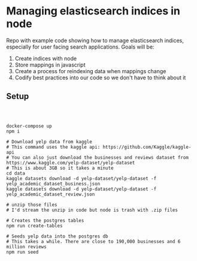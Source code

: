 # Managing elasticsearch indices in node

Repo with example code showing how to manage elasticsearch indices, especially for user facing search applications. Goals will be:

1. Create indices with node
1. Store mappings in javascript
1. Create a process for reindexing data when mappings change
1. Codify best practices into our code so we don't have to think about it

## Setup
```



docker-compose up
npm i

# Download yelp data from kaggle
# This command uses the kaggle api: https://github.com/Kaggle/kaggle-api
# You can also just download the businesses and reviews dataset from https://www.kaggle.com/yelp-dataset/yelp-dataset
# This is about 3GB so it takes a minute
cd data
kaggle datasets download -d yelp-dataset/yelp-dataset -f yelp_academic_dataset_business.json
kaggle datasets download -d yelp-dataset/yelp-dataset -f yelp_academic_dataset_review.json

# unzip those files
# I'd stream the unzip in code but node is trash with .zip files

# Creates the postgres tables
npm run create-tables

# Seeds yelp data into the postgres db
# This takes a while. There are close to 190,000 businesses and 6 million reviews
npm run seed
```
